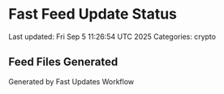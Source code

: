# Fast Feed Update Status
Last updated: Fri Sep  5 11:26:54 UTC 2025
Categories: crypto

## Feed Files Generated

Generated by Fast Updates Workflow
